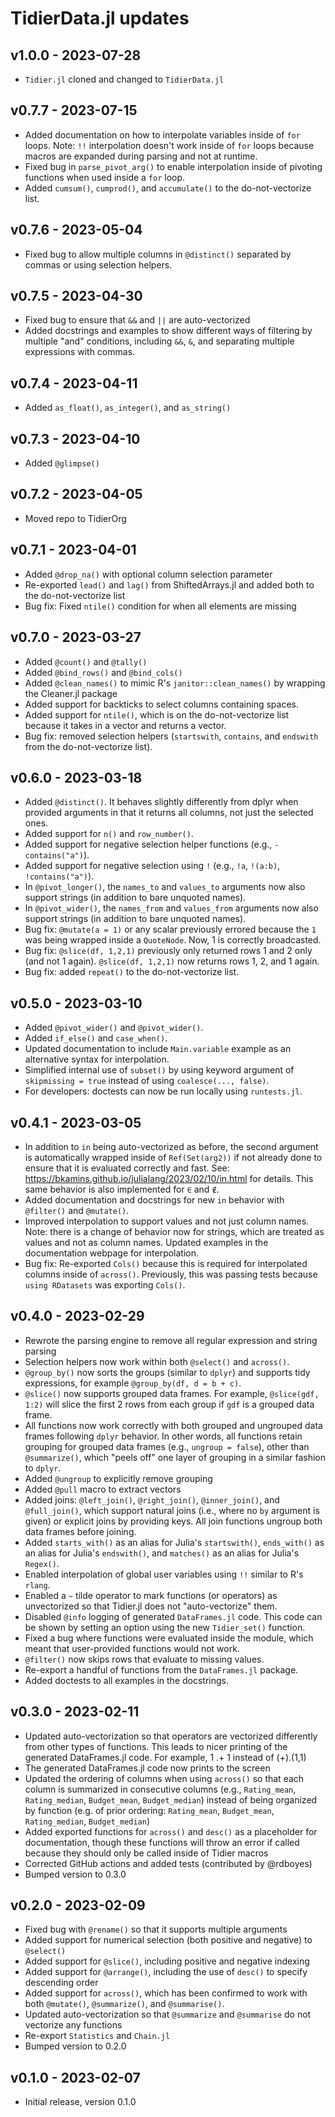 # TidierData.jl updates

## v1.0.0 - 2023-07-28
- `Tidier.jl` cloned and changed to `TidierData.jl`

## v0.7.7 - 2023-07-15
- Added documentation on how to interpolate variables inside of `for` loops. Note: `!!` interpolation doesn't work inside of `for` loops because macros are expanded during parsing and not at runtime.
- Fixed bug in `parse_pivot_arg()` to enable interpolation inside of pivoting functions when used inside a `for` loop.
- Added `cumsum()`, `cumprod()`, and `accumulate()` to the do-not-vectorize list.

## v0.7.6 - 2023-05-04
- Fixed bug to allow multiple columns in `@distinct()` separated by commas or using selection helpers.

## v0.7.5 - 2023-04-30
- Fixed bug to ensure that `&&` and `||` are auto-vectorized
- Added docstrings and examples to show different ways of filtering by multiple "and" conditions, including `&&`, `&`, and separating multiple expressions with commas.

## v0.7.4 - 2023-04-11
- Added `as_float()`, `as_integer()`, and `as_string()`

## v0.7.3 - 2023-04-10
- Added `@glimpse()`

## v0.7.2 - 2023-04-05
- Moved repo to TidierOrg

## v0.7.1 - 2023-04-01
- Added `@drop_na()` with optional column selection parameter
- Re-exported `lead()` and `lag()` from ShiftedArrays.jl and added both to the do-not-vectorize list
- Bug fix: Fixed `ntile()` condition for when all elements are missing

## v0.7.0 - 2023-03-27

- Added `@count()` and `@tally()`
- Added `@bind_rows()` and `@bind_cols()`
- Added `@clean_names()` to mimic R's `janitor::clean_names()` by wrapping the Cleaner.jl package
- Added support for backticks to select columns containing spaces.
- Added support for `ntile()`, which is on the do-not-vectorize list because it takes in a vector and returns a vector.
- Bug fix: removed selection helpers (`startswith`, `contains`, and `endswith` from the do-not-vectorize list).

## v0.6.0 - 2023-03-18

- Added `@distinct()`. It behaves slightly differently from dplyr when provided arguments in that it returns all columns, not just the selected ones.
- Added support for `n()` and `row_number()`.
- Added support for negative selection helper functions (e.g., `-contains("a")`).
- Added support for negative selection using `!` (e.g., `!a`, `!(a:b)`, `!contains("a")`).
- In `@pivot_longer()`, the `names_to` and `values_to` arguments now also support strings (in addition to bare unquoted names).
- In `@pivot_wider()`, the `names_from` and `values_from` arguments now also support strings (in addition to bare unquoted names).
- Bug fix: `@mutate(a = 1)` or any scalar previously errored because the `1` was being wrapped inside a `QuoteNode`. Now, 1 is correctly broadcasted.
- Bug fix: `@slice(df, 1,2,1)` previously only returned rows 1 and 2 only (and not 1 again). `@slice(df, 1,2,1)` now returns rows 1, 2, and 1 again.
- Bug fix: added `repeat()` to the do-not-vectorize list.

## v0.5.0 - 2023-03-10

- Added `@pivot_wider()` and `@pivot_wider()`.
- Added `if_else()` and `case_when()`.
- Updated documentation to include `Main.variable` example as an alternative syntax for interpolation.
- Simplified internal use of `subset()` by using keyword argument of `skipmissing = true` instead of using `coalesce(..., false)`.
- For developers: doctests can now be run locally using `runtests.jl`.

## v0.4.1 - 2023-03-05

- In addition to `in` being auto-vectorized as before, the second argument is automatically wrapped inside of `Ref(Set(arg2))` if not already done to ensure that it is evaluated correctly and fast. See: https://bkamins.github.io/julialang/2023/02/10/in.html for details. This same behavior is also implemented for `∈` and `∉`.
- Added documentation and docstrings for new `in` behavior with `@filter()` and `@mutate()`.
- Improved interpolation to support values and not just column names. Note: there is a change of behavior now for strings, which are treated as values and not as column names. Updated examples in the documentation webpage for interpolation.
- Bug fix: Re-exported `Cols()` because this is required for interpolated columns inside of `across()`. Previously, this was passing tests because `using RDatasets` was exporting `Cols()`.

## v0.4.0 - 2023-02-29

- Rewrote the parsing engine to remove all regular expression and string parsing
- Selection helpers now work within both `@select()` and `across()`.
- `@group_by()` now sorts the groups (similar to `dplyr`) and supports tidy expressions, for example `@group_by(df, d = b + c)`.
- `@slice()` now supports grouped data frames. For example, `@slice(gdf, 1:2)` will slice the first 2 rows from each group if `gdf` is a grouped data frame.
- All functions now work correctly with both grouped and ungrouped data frames following `dplyr` behavior. In other words, all functions retain grouping for grouped data frames (e.g., `ungroup = false`), other than `@summarize()`, which "peels off" one layer of grouping in a similar fashion to `dplyr`.
- Added `@ungroup` to explicitly remove grouping
- Added `@pull` macro to extract vectors
- Added joins: `@left_join()`, `@right_join()`, `@inner_join()`, and `@full_join()`, which support natural joins (i.e., where no `by` argument is given) or explicit joins by providing keys. All join functions ungroup both data frames before joining.
- Added `starts_with()` as an alias for Julia's `startswith()`, `ends_with()` as an alias for Julia's `endswith()`, and `matches()` as an alias for Julia's `Regex()`.
- Enabled interpolation of global user variables using `!!` similar to R's `rlang`.
- Enabled a `~` tilde operator to mark functions (or operators) as unvectorized so that Tidier.jl does not "auto-vectorize" them.
- Disabled `@info` logging of generated `DataFrames.jl` code. This code can be shown by setting an option using the new `Tidier_set()` function.
- Fixed a bug where functions were evaluated inside the module, which meant that user-provided functions would not work.
- `@filter()` now skips rows that evaluate to missing values.
- Re-export a handful of functions from the `DataFrames.jl` package.
- Added doctests to all examples in the docstrings.

## v0.3.0 - 2023-02-11
- Updated auto-vectorization so that operators are vectorized differently from other types of functions. This leads to nicer printing of the generated DataFrames.jl code. For example, 1 .+ 1 instead of (+).(1,1)
- The generated DataFrames.jl code now prints to the screen
- Updated the ordering of columns when using `across()` so that each column is summarized in consecutive columns (e.g., `Rating_mean`, `Rating_median`, `Budget_mean`, `Budget_median`) instead of being organized by function (e.g. of prior ordering: `Rating_mean`, `Budget_mean`, `Rating_median`, `Budget_median`) 
- Added exported functions for `across()` and `desc()` as a placeholder for documentation, though these functions will throw an error if called because they should only be called inside of Tidier macros
- Corrected GitHub actions and added tests (contributed by @rdboyes)
- Bumped version to 0.3.0

## v0.2.0 - 2023-02-09

- Fixed bug with `@rename()` so that it supports multiple arguments
- Added support for numerical selection (both positive and negative) to `@select()`
- Added support for `@slice()`, including positive and negative indexing
- Added support for `@arrange()`, including the use of `desc()` to specify descending order
- Added support for `across()`, which has been confirmed to work with both `@mutate()`, `@summarize()`, and `@summarise()`.
- Updated auto-vectorization so that `@summarize` and `@summarise` do not vectorize any functions
- Re-export `Statistics` and `Chain.jl`
- Bumped version to 0.2.0

## v0.1.0 - 2023-02-07

- Initial release, version 0.1.0